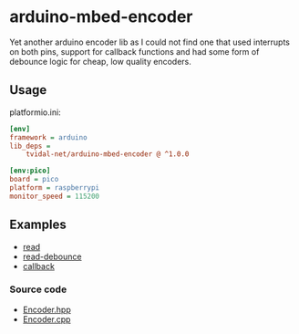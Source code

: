 # arduino-mbed-encoder

Yet another arduino encoder lib as I could not find one that used interrupts on both pins,
support for callback functions and had some form of debounce logic for cheap, low quality encoders.

## Usage

platformio.ini:

```ini
[env]
framework = arduino
lib_deps =
    tvidal-net/arduino-mbed-encoder @ ^1.0.0

[env:pico]
board = pico
platform = raspberrypi
monitor_speed = 115200
```

## Examples

* [read](examples/read.cpp)
* [read-debounce](examples/read-debounce.cpp)
* [callback](examples/callback.cpp)

### Source code

* [Encoder.hpp](include/Encoder.hpp)
* [Encoder.cpp](src/Encoder.cpp)
